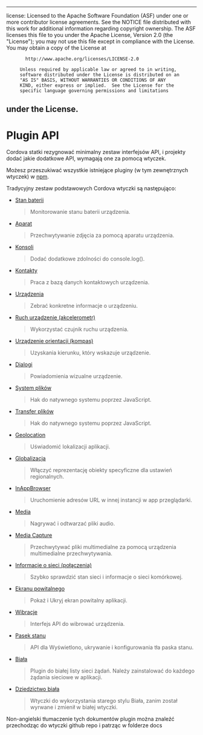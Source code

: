 * * *

license: Licensed to the Apache Software Foundation (ASF) under one or more contributor license agreements. See the NOTICE file distributed with this work for additional information regarding copyright ownership. The ASF licenses this file to you under the Apache License, Version 2.0 (the "License"); you may not use this file except in compliance with the License. You may obtain a copy of the License at

           http://www.apache.org/licenses/LICENSE-2.0
    
         Unless required by applicable law or agreed to in writing,
         software distributed under the License is distributed on an
         "AS IS" BASIS, WITHOUT WARRANTIES OR CONDITIONS OF ANY
         KIND, either express or implied.  See the License for the
         specific language governing permissions and limitations
    

## under the License.

# Plugin API

Cordova statki rezygnować minimalny zestaw interfejsów API, i projekty dodać jakie dodatkowe API, wymagają one za pomocą wtyczek.

Możesz przeszukiwać wszystkie istniejące pluginy (w tym zewnętrznych wtyczek) w [npm][1].

 [1]: https://www.npmjs.com/search?q=ecosystem%3Acordova

Tradycyjny zestaw podstawowych Cordova wtyczki są następująco:

*   [Stan baterii][2]
    
    > Monitorowanie stanu baterii urządzenia.

*   [Aparat][3]
    
    > Przechwytywanie zdjęcia za pomocą aparatu urządzenia.

*   [Konsoli][4]
    
    > Dodać dodatkowe zdolności do console.log().

*   [Kontakty][5]
    
    > Praca z bazą danych kontaktowych urządzenia.

*   [Urządzenia][6]
    
    > Zebrać konkretne informacje o urządzeniu.

*   [Ruch urządzenie (akcelerometr)][7]
    
    > Wykorzystać czujnik ruchu urządzenia.

*   [Urządzenie orientacji (kompas)][8]
    
    > Uzyskania kierunku, który wskazuje urządzenie.

*   [Dialogi][9]
    
    > Powiadomienia wizualne urządzenie.

*   [System plików][10]
    
    > Hak do natywnego systemu poprzez JavaScript.

*   [Transfer plików][11]
    
    > Hak do natywnego systemu poprzez JavaScript.

*   [Geolocation][12]
    
    > Uświadomić lokalizacji aplikacji.

*   [Globalizacja][13]
    
    > Włączyć reprezentację obiekty specyficzne dla ustawień regionalnych.

*   [InAppBrowser][14]
    
    > Uruchomienie adresów URL w innej instancji w app przeglądarki.

*   [Media][15]
    
    > Nagrywać i odtwarzać pliki audio.

*   [Media Capture][16]
    
    > Przechwytywać pliki multimedialne za pomocą urządzenia multimedialne przechwytywania.

*   [Informacje o sieci (połączenia)][17]
    
    > Szybko sprawdzić stan sieci i informacje o sieci komórkowej.

*   [Ekranu powitalnego][18]
    
    > Pokaż i Ukryj ekran powitalny aplikacji.

*   [Wibracje][19]
    
    > Interfejs API do wibrować urządzenia.

*   [Pasek stanu][20]
    
    > API dla Wyświetlono, ukrywanie i konfigurowania tła paska stanu.

*   [Biała][21]
    
    > Plugin do białej listy sieci żądań. Należy zainstalować do każdego żądania sieciowe w aplikacji.

*   [Dziedzictwo biała][22]
    
    > Wtyczki do wykorzystania starego stylu Biała, zanim został wyrwane i zmienił w białej wtyczki.

 [2]: https://www.npmjs.com/package/cordova-plugin-battery-status
 [3]: https://www.npmjs.com/package/cordova-plugin-camera
 [4]: https://www.npmjs.com/package/cordova-plugin-console
 [5]: https://www.npmjs.com/package/cordova-plugin-contacts
 [6]: https://www.npmjs.com/package/cordova-plugin-device
 [7]: https://www.npmjs.com/package/cordova-plugin-device-motion
 [8]: https://www.npmjs.com/package/cordova-plugin-device-orientation
 [9]: https://www.npmjs.com/package/cordova-plugin-dialogs
 [10]: https://www.npmjs.com/package/cordova-plugin-file
 [11]: https://www.npmjs.com/package/cordova-plugin-file-transfer
 [12]: https://www.npmjs.com/package/cordova-plugin-geolocation
 [13]: https://www.npmjs.com/package/cordova-plugin-globalization
 [14]: https://www.npmjs.com/package/cordova-plugin-inappbrowser
 [15]: https://www.npmjs.com/package/cordova-plugin-media
 [16]: https://www.npmjs.com/package/cordova-plugin-media-capture
 [17]: https://www.npmjs.com/package/cordova-plugin-network-information
 [18]: https://www.npmjs.com/package/cordova-plugin-splashscreen
 [19]: https://www.npmjs.com/package/cordova-plugin-vibration
 [20]: https://www.npmjs.com/package/cordova-plugin-statusbar
 [21]: https://www.npmjs.com/package/cordova-plugin-whitelist
 [22]: https://www.npmjs.com/package/cordova-plugin-legacy-whitelist

Non-angielski tłumaczenie tych dokumentów plugin można znaleźć przechodząc do wtyczki github repo i patrząc w folderze docs